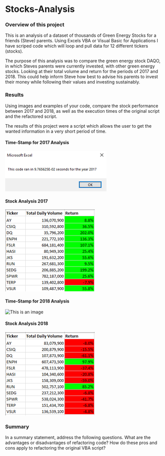 # Stocks-Analysis


### Overview of this project

This is an analysis of a dataset of thousands of Green Energy Stocks for a friends (Steve) parents. Using Excels VBA or Visual Basic for Applications I have scriped code which will loop and pull data for 12 different tickers (stocks).  

The purpose of this analysis was to compare the green energy stock DAQO, in which Steves parents were currently invested, with other green energy stocks. Looking at their total volume and return for the periods of 2017 and 2018. This could help inform Steve how best to advise his parents to invest their money while following their values and investing sustainably.  
  
### Results
Using images and examples of your code, compare the stock performance between 2017 and 2018, as well as the execution times of the original script and the refactored script.

The results of this project were a script which allows the user to get the wanted information in a very short period of time. 

#### Time-Stamp for 2017 Analysis 

![This is an image](https://github.com/smilesandsobs/stocks-analysis/blob/main/Resources/VBA_Challenge_2017/CodeRun-%202017.png)

#### Stock Analysis 2017 

![This is an image](https://github.com/smilesandsobs/stocks-analysis/blob/main/Resources/VBA_Challenge_2017/Stock%20Analysis-%202017.png)

#### Time-Stamp for 2018 Analysis 

![This is an image]()

#### Stock Analysis 2018 

![This is an image](https://github.com/smilesandsobs/stocks-analysis/blob/main/Resources/VBA_Challenge_2018/stock%20analysis-%202018.png) 

### Summary

In a summary statement, address the following questions.
What are the advantages or disadvantages of refactoring code?
How do these pros and cons apply to refactoring the original VBA script?

